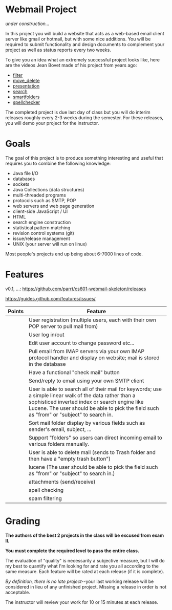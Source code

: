 Webmail Project
====

*under construction...*

In this project you will build a website that acts as a web-based email client server like gmail or hotmail, but with some nice additions.  You will be required to submit functionality and design documents to complement your project as well as status reports every two weeks.

To give you an idea what an extremely successful project looks like, here are the videos Jean Bovet made of his project from years ago:

* [filter](movies/webmail/filter.mov)
* [move_delete](movies/webmail/html_move_delete.mov)
* [presentation](movies/webmail/presentation.mov)
* [search](movies/webmail/search.mov)
* [smartfolders](movies/webmail/smartfolders.mov)
* [spellchecker](movies/webmail/spellchecker.mov)

The completed project is due last day of class but you will do interim releases roughly every 2-3 weeks during the semester.  For these releases, you will demo your project for the instructor.

# Goals

The goal of this project is to produce something interesting and useful that requires you to combine the following knowledge:

* Java file I/O
* databases
* sockets
* Java Collections (data structures)
* multi-threaded programs
* protocols such as SMTP, POP
* web servers and web page generation
* client-side JavaScript / UI
* HTML
* search engine construction
* statistical pattern matching
* revision control systems (git)
* issue/release management
* UNIX (your server will run on linux)


Most people's projects end up being about 6-7000 lines of code.

# Features

v0.1, ...:
https://github.com/parrt/cs601-webmail-skeleton/releases

https://guides.github.com/features/issues/

| Points | Feature |
|--------|--------|
| | User registration (multiple users, each with their own POP server to pull mail from) |
| | User log in/out |
| | Edit user account to change password etc... |
| | Pull email from IMAP servers via your own IMAP protocol handler and display on website; mail is stored in the database |
| | Have a functional "check mail" button |
| | Send/reply to email using your own SMTP client |
| | User is able to search all of their mail for keywords; use a simple linear walk of the data rather than a sophisticed inverted index or search engine like Lucene. The user should be able to pick the field such as "from" or "subject" to search in. |
| | Sort mail folder display by various fields such as sender's email, subject, ... |
| | Support "folders" so users can direct incoming email to various folders manually. |
| | User is able to delete mail (sends to Trash folder and then have a "empty trash button") |
| | lucene (The user should be able to pick the field such as "from" or "subject" to search in.) |
| | attachments (send/receive) |
| | spell checking |
| | spam filtering |

# Grading

**The authors of the best 2 projects in the class will be excused from exam II.**

**You must complete the required level to pass the entire class.**

The evaluation of "quality" is necessarily a subjective measure, but I will do my best to quantify what I'm looking for and rate you all according to the same measure.  Each feature will be rated at each release (if it is complete).

*By definition, there is no late project*--your last working release will be considered in lieu of any unfinished project.  Missing a release in order is not acceptable.

The instructor will review your work for 10 or 15 minutes at each release.
